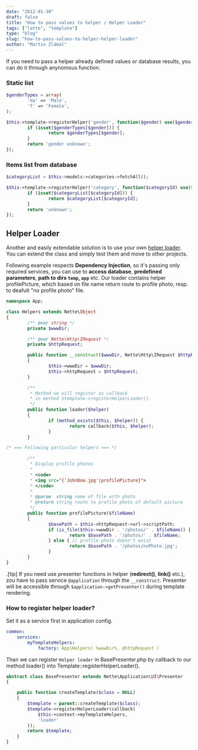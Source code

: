 ```yaml
---
date: "2012-01-30"
draft: false
title: "How to pass values to helper / Helper Loader"
tags: ["latte", "template"]
type: "blog"
slug: "how-to-pass-values-to-helper-helper-loader"
author: "Martin Zlámal"
---
```


If you need to pass a helper already defined values or database results, you can do it through anynomous function.

### Static list


```php
$genderTypes = array(
        'ma' => 'Male',
        'f' => 'Female',
);

$this->template->registerHelper('gender', function($gender) use($genderTypes) {
        if (isset($genderTypes[$gender])) {
                return $genderTypes[$gender];
        }
        return 'gender unknown';
});
```

### Items list from database

```php
$categoryList = $this->models->categories->fetchAll();

$this->template->registerHelper('category', function($categoryId) use($categoryList) {
        if (isset($categoryList[$categoryId])) {
                return $categoryList[$categoryId];
        }
        return 'unknown';
});
```

## Helper Loader

Another and easily extendable solution is to use your own [helper loader](https://doc.nette.org/en/templating#toc-helper-loader).  You can extend the class and simply test them and move to other projects.


Following example respects **Dependency Injection**, so it's passing only required services, you can use to **access database**, **predefined parameters**, **path to dirs `temp`, `app`** etc. Our loader contains helper profilePicture, which based on file name return route to profile photo, resp. to deafult "no profile photo" file.

```php
namespace App;

class Helpers extends Nette\Object
{
        /** @var string */
        private $wwwDir;

        /** @var Nette\Http\IRequest */
        private $httpRequest;

        public function __construct($wwwDir, Nette\Http\IRequest $httpRequest)
        {
                $this->wwwDir = $wwwDir;
                $this->httpRequest = $httpRequest;
        }

        /**
         * Method we will register as callback
         * in method $template->registerHelperLoader().
         */
        public function loader($helper)
        {
                if (method_exists($this, $helper)) {
                        return callback($this, $helper);
                }
        }

/* === Following particular helpers === */

        /**
         * Display profile photos
         *
         * <code>
         * <img src="{'JohnDoe.jpg'|profilePicture}">
         * </code>
         *
         * @param  string name of file with photo
         * @return string route to profile photo of default picture
         */
        public function profilePicture($fileName)
        {
                $basePath = $this->httpRequest->url->scriptPath;
                if (is_file($this->wwwDir . '/photos/' . $fileName)) { // profile photo exits
                        return $basePath . '/photos/' . $fileName;
                } else { // profile photo doesn't exist
                        return $basePath . '/photos/noPhoto.jpg';
                }
        }
}
```

.[tip]
If you need use presenter functions in helper (**redirect()**, **link()** etc.), zou have to pass service `@application` through the `__construct`.
Presenter will be accessible through `$application->getPresenter()` during template rendering.


### How to register helper loader?

Set it as a service first in application config.

```yaml
common:
    services:
        myTemplateHelpers:
            factory: App\Helpers( %wwwDir%, @httpRequest )
```


Than we can register `Helper loader` in BasePresenter.php by callback to our method loader() into Template::registerHelperLoader().

```php
abstract class BasePresenter extends Nette\Application\UI\Presenter
{

    public function createTemplate($class = NULL)
    {
        $template = parent::createTemplate($class);
        $template->registerHelperLoader(callback(
            $this->context->myTemplateHelpers,
            'loader'
        ));
        return $template;
    }
}
```
